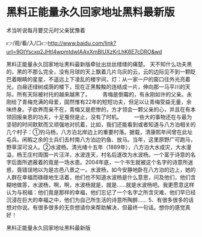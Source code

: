 # 黑料正能量永久回家地址黑料最新版
术当听说每月要交元时父亲犹豫着

👉/观/看/入/口👉http://www.baidu.com/link?url=9GtYscxq2JHtl4wpmtdwIAAxXmBlUXzKrLhK6E7cDRO&wd

黑料正能量永久回家地址黑料最新版牵扯出丝丝缕缕的痛楚。
天不知什么功夫黑的，黑的不那么完全，没有月球的天上飘着几片乌灰的云，云的边际见不到一颗眨巴着眼睛的星星，不遥远上下凌乱的楼宇间，灯：从一家一户的窗口往外光亮着光，白昼还绿树成荫的楼下，现在正黑黢黢的连结成一片，伸向那一马平川的天际，所有天际被衬托的越来越黑了。
　　青梅是倒霉的，有永刚如许的父亲。永刚给了青梅充满的母爱，固然惟有22年的短短功夫，但足以让青梅受益无量，余味终身。子欲养而亲不在，青梅又是悲惨的，方才领会一颗父亲的心，并且在有本领回报亲恩的功夫，十足戛但是止，没有了时机。
　　一些大的事物还在与最为坚韧的时间默默而又顽强地对抗着，比如，我们还能看到或者知道与八方泊相关的几个村子：①钓马杨，八方泊北岸边上的重要村落。据载，清康熙年间曾在此址屯兵。闲暇之余的士兵们去村南八方泊边钓鱼、放马。当年，这里原野广可跑马，野草深可没人。②水波杨。清光绪十五年（1889年），八方泊大水成灾，大水漫溢，杨王庄村周围一片汪洋，水波连天，村名后遂改为水波杨。一个富于诗意的名字后面所遮蔽着的竟是一场水患。2004年底，一个书生就被这个名字的诗意所迷惑，竟错误地以为是古邑八景之一。水波杨，如今安静地卧在八方泊的边上，她的人群在幸福而碌碌地生活着，他们也不知道水波杨是什么意思，问及他们，他们含糊地做答，水波杨，啊，啊，水波杨就是，就是......就是水波杨吧。我更愿意这样认为与祝福：他们竟是那样的幸福，他们忘记了一个名字之所含灾难，他们早已经沉浸在巨大的幸福之中，他们为自己所生活的诗意所陶醉……
	5、有很多很多的话想对你说。有很多很多的无奈想请你来帮助解决，但最终一句话。想你的感觉真好！

黑料正能量永久回家地址黑料最新版
